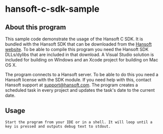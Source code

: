 hansoft-c-sdk-sample
====================

About this program
------------------
This sample code demonstrate the usage of the Hansoft C SDK. It is bundled with the Hansoft SDK that can be downloaded from the [Hansoft website](http://www.hansoft.com/support/downloads/). 
To be able to compile this program you need the Hansoft SDK DLLs/dylibs that are included in that download. A Visual Studio solution is included for 
building on WIndows and an Xcode project for building on Mac OS X.

The program connects to a Hansoft server. To be able to do this you need a Hansoft license with the SDK module. If you need help with this, contact
Hansoft support at <support@hansoft.com>. The program creates a scheduled task in every project and updates the task's date to the current date.

Usage
-----
	Start the program from your IDE or in a shell. It will loop until a key is pressed and outputs debug text to stdout.
